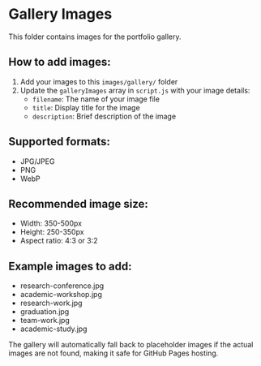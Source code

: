 # Gallery Images

This folder contains images for the portfolio gallery. 

## How to add images:

1. Add your images to this `images/gallery/` folder
2. Update the `galleryImages` array in `script.js` with your image details:
   - `filename`: The name of your image file
   - `title`: Display title for the image
   - `description`: Brief description of the image

## Supported formats:
- JPG/JPEG
- PNG
- WebP

## Recommended image size:
- Width: 350-500px
- Height: 250-350px
- Aspect ratio: 4:3 or 3:2

## Example images to add:
- research-conference.jpg
- academic-workshop.jpg
- research-work.jpg
- graduation.jpg
- team-work.jpg
- academic-study.jpg

The gallery will automatically fall back to placeholder images if the actual images are not found, making it safe for GitHub Pages hosting.
